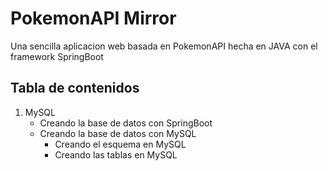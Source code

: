 # PokemonAPI Mirror

Una sencilla aplicacion web basada en PokemonAPI hecha en JAVA con el framework SpringBoot
<br/>
## Tabla de contenidos

1. MySQL
   - Creando la base de datos con SpringBoot
   - Creando la base de datos con MySQL
     - Creando el esquema en MySQL
     - Creando las tablas en MySQL
